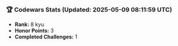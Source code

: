 ### 🏆 Codewars Stats (Updated: 2025-05-09 08:11:59 UTC)

- **Rank:** 8 kyu
- **Honor Points:** 3
- **Completed Challenges:** 1
